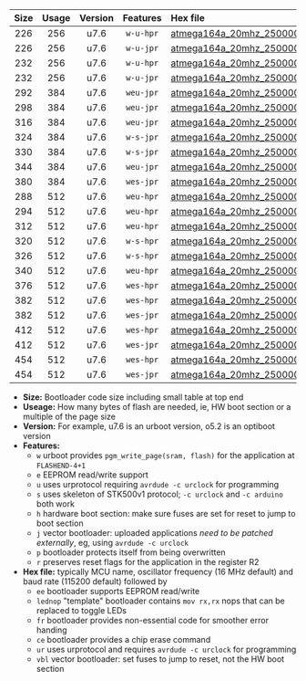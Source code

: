 |Size|Usage|Version|Features|Hex file|
|:-:|:-:|:-:|:-:|:--|
|226|256|u7.6|`w-u-hpr`|[atmega164a_20mhz_250000bps_ur.hex](https://raw.githubusercontent.com/stefanrueger/urboot/main/atmega164a_20mhz_250000bps_ur.hex)|
|226|256|u7.6|`w-u-jpr`|[atmega164a_20mhz_250000bps_ur_vbl.hex](https://raw.githubusercontent.com/stefanrueger/urboot/main/atmega164a_20mhz_250000bps_ur_vbl.hex)|
|232|256|u7.6|`w-u-hpr`|[atmega164a_20mhz_250000bps_lednop_ur.hex](https://raw.githubusercontent.com/stefanrueger/urboot/main/atmega164a_20mhz_250000bps_lednop_ur.hex)|
|232|256|u7.6|`w-u-jpr`|[atmega164a_20mhz_250000bps_lednop_ur_vbl.hex](https://raw.githubusercontent.com/stefanrueger/urboot/main/atmega164a_20mhz_250000bps_lednop_ur_vbl.hex)|
|292|384|u7.6|`weu-jpr`|[atmega164a_20mhz_250000bps_ee_ur_vbl.hex](https://raw.githubusercontent.com/stefanrueger/urboot/main/atmega164a_20mhz_250000bps_ee_ur_vbl.hex)|
|298|384|u7.6|`weu-jpr`|[atmega164a_20mhz_250000bps_ee_lednop_ur_vbl.hex](https://raw.githubusercontent.com/stefanrueger/urboot/main/atmega164a_20mhz_250000bps_ee_lednop_ur_vbl.hex)|
|316|384|u7.6|`weu-jpr`|[atmega164a_20mhz_250000bps_ee_lednop_fr_ur_vbl.hex](https://raw.githubusercontent.com/stefanrueger/urboot/main/atmega164a_20mhz_250000bps_ee_lednop_fr_ur_vbl.hex)|
|324|384|u7.6|`w-s-jpr`|[atmega164a_20mhz_250000bps_vbl.hex](https://raw.githubusercontent.com/stefanrueger/urboot/main/atmega164a_20mhz_250000bps_vbl.hex)|
|330|384|u7.6|`w-s-jpr`|[atmega164a_20mhz_250000bps_lednop_vbl.hex](https://raw.githubusercontent.com/stefanrueger/urboot/main/atmega164a_20mhz_250000bps_lednop_vbl.hex)|
|344|384|u7.6|`weu-jpr`|[atmega164a_20mhz_250000bps_ee_lednop_fr_ce_ur_vbl.hex](https://raw.githubusercontent.com/stefanrueger/urboot/main/atmega164a_20mhz_250000bps_ee_lednop_fr_ce_ur_vbl.hex)|
|380|384|u7.6|`wes-jpr`|[atmega164a_20mhz_250000bps_ee_vbl.hex](https://raw.githubusercontent.com/stefanrueger/urboot/main/atmega164a_20mhz_250000bps_ee_vbl.hex)|
|288|512|u7.6|`weu-hpr`|[atmega164a_20mhz_250000bps_ee_ur.hex](https://raw.githubusercontent.com/stefanrueger/urboot/main/atmega164a_20mhz_250000bps_ee_ur.hex)|
|294|512|u7.6|`weu-hpr`|[atmega164a_20mhz_250000bps_ee_lednop_ur.hex](https://raw.githubusercontent.com/stefanrueger/urboot/main/atmega164a_20mhz_250000bps_ee_lednop_ur.hex)|
|312|512|u7.6|`weu-hpr`|[atmega164a_20mhz_250000bps_ee_lednop_fr_ur.hex](https://raw.githubusercontent.com/stefanrueger/urboot/main/atmega164a_20mhz_250000bps_ee_lednop_fr_ur.hex)|
|320|512|u7.6|`w-s-hpr`|[atmega164a_20mhz_250000bps.hex](https://raw.githubusercontent.com/stefanrueger/urboot/main/atmega164a_20mhz_250000bps.hex)|
|326|512|u7.6|`w-s-hpr`|[atmega164a_20mhz_250000bps_lednop.hex](https://raw.githubusercontent.com/stefanrueger/urboot/main/atmega164a_20mhz_250000bps_lednop.hex)|
|340|512|u7.6|`weu-hpr`|[atmega164a_20mhz_250000bps_ee_lednop_fr_ce_ur.hex](https://raw.githubusercontent.com/stefanrueger/urboot/main/atmega164a_20mhz_250000bps_ee_lednop_fr_ce_ur.hex)|
|376|512|u7.6|`wes-hpr`|[atmega164a_20mhz_250000bps_ee.hex](https://raw.githubusercontent.com/stefanrueger/urboot/main/atmega164a_20mhz_250000bps_ee.hex)|
|382|512|u7.6|`wes-hpr`|[atmega164a_20mhz_250000bps_ee_lednop.hex](https://raw.githubusercontent.com/stefanrueger/urboot/main/atmega164a_20mhz_250000bps_ee_lednop.hex)|
|382|512|u7.6|`wes-jpr`|[atmega164a_20mhz_250000bps_ee_lednop_vbl.hex](https://raw.githubusercontent.com/stefanrueger/urboot/main/atmega164a_20mhz_250000bps_ee_lednop_vbl.hex)|
|412|512|u7.6|`wes-hpr`|[atmega164a_20mhz_250000bps_ee_lednop_fr.hex](https://raw.githubusercontent.com/stefanrueger/urboot/main/atmega164a_20mhz_250000bps_ee_lednop_fr.hex)|
|412|512|u7.6|`wes-jpr`|[atmega164a_20mhz_250000bps_ee_lednop_fr_vbl.hex](https://raw.githubusercontent.com/stefanrueger/urboot/main/atmega164a_20mhz_250000bps_ee_lednop_fr_vbl.hex)|
|454|512|u7.6|`wes-hpr`|[atmega164a_20mhz_250000bps_ee_lednop_fr_ce.hex](https://raw.githubusercontent.com/stefanrueger/urboot/main/atmega164a_20mhz_250000bps_ee_lednop_fr_ce.hex)|
|454|512|u7.6|`wes-jpr`|[atmega164a_20mhz_250000bps_ee_lednop_fr_ce_vbl.hex](https://raw.githubusercontent.com/stefanrueger/urboot/main/atmega164a_20mhz_250000bps_ee_lednop_fr_ce_vbl.hex)|

- **Size:** Bootloader code size including small table at top end
- **Useage:** How many bytes of flash are needed, ie, HW boot section or a multiple of the page size
- **Version:** For example, u7.6 is an urboot version, o5.2 is an optiboot version
- **Features:**
  + `w` urboot provides `pgm_write_page(sram, flash)` for the application at `FLASHEND-4+1`
  + `e` EEPROM read/write support
  + `u` uses urprotocol requiring `avrdude -c urclock` for programming
  + `s` uses skeleton of STK500v1 protocol; `-c urclock` and `-c arduino` both work
  + `h` hardware boot section: make sure fuses are set for reset to jump to boot section
  + `j` vector bootloader: uploaded applications *need to be patched externally*, eg, using `avrdude -c urclock`
  + `p` bootloader protects itself from being overwritten
  + `r` preserves reset flags for the application in the register R2
- **Hex file:** typically MCU name, oscillator frequency (16 MHz default) and baud rate (115200 default) followed by
  + `ee` bootloader supports EEPROM read/write
  + `lednop` "template" bootloader contains `mov rx,rx` nops that can be replaced to toggle LEDs
  + `fr` bootloader provides non-essential code for smoother error handing
  + `ce` bootloader provides a chip erase command
  + `ur` uses urprotocol and requires `avrdude -c urclock` for programming
  + `vbl` vector bootloader: set fuses to jump to reset, not the HW boot section
